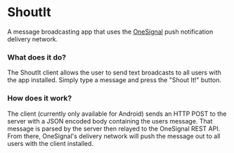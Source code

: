 ShoutIt
=======

A message broadcasting app that uses the
[OneSignal](https://about.onesignal.com/) push notification delivery network.


### What does it do?

The ShoutIt client allows the user to send text broadcasts to all users with
the app installed. Simply type a message and press the "Shout It!" button.


### How does it work?

The client (currently only available for Android) sends an HTTP POST to the
server with a JSON encoded body containing the users message. That message is
parsed by the server then relayed to the OneSignal REST API. From there,
OneSignal's delivery network will push the message out to all users with the
client installed.
